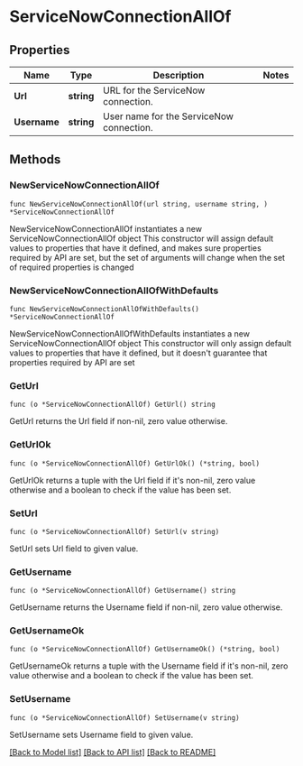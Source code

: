 # ServiceNowConnectionAllOf

## Properties

Name | Type | Description | Notes
------------ | ------------- | ------------- | -------------
**Url** | **string** | URL for the ServiceNow connection. | 
**Username** | **string** | User name for the ServiceNow connection. | 

## Methods

### NewServiceNowConnectionAllOf

`func NewServiceNowConnectionAllOf(url string, username string, ) *ServiceNowConnectionAllOf`

NewServiceNowConnectionAllOf instantiates a new ServiceNowConnectionAllOf object
This constructor will assign default values to properties that have it defined,
and makes sure properties required by API are set, but the set of arguments
will change when the set of required properties is changed

### NewServiceNowConnectionAllOfWithDefaults

`func NewServiceNowConnectionAllOfWithDefaults() *ServiceNowConnectionAllOf`

NewServiceNowConnectionAllOfWithDefaults instantiates a new ServiceNowConnectionAllOf object
This constructor will only assign default values to properties that have it defined,
but it doesn't guarantee that properties required by API are set

### GetUrl

`func (o *ServiceNowConnectionAllOf) GetUrl() string`

GetUrl returns the Url field if non-nil, zero value otherwise.

### GetUrlOk

`func (o *ServiceNowConnectionAllOf) GetUrlOk() (*string, bool)`

GetUrlOk returns a tuple with the Url field if it's non-nil, zero value otherwise
and a boolean to check if the value has been set.

### SetUrl

`func (o *ServiceNowConnectionAllOf) SetUrl(v string)`

SetUrl sets Url field to given value.


### GetUsername

`func (o *ServiceNowConnectionAllOf) GetUsername() string`

GetUsername returns the Username field if non-nil, zero value otherwise.

### GetUsernameOk

`func (o *ServiceNowConnectionAllOf) GetUsernameOk() (*string, bool)`

GetUsernameOk returns a tuple with the Username field if it's non-nil, zero value otherwise
and a boolean to check if the value has been set.

### SetUsername

`func (o *ServiceNowConnectionAllOf) SetUsername(v string)`

SetUsername sets Username field to given value.



[[Back to Model list]](../README.md#documentation-for-models) [[Back to API list]](../README.md#documentation-for-api-endpoints) [[Back to README]](../README.md)


